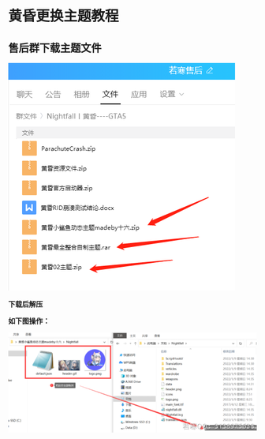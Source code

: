 # 黄昏更换主题教程

## **售后群下载主题文件**

![](<../../.gitbook/assets/image (44) (1) (1) (1).png>)

**下载后解压**

**如下图操作：**

![](<../../.gitbook/assets/image (5) (1).png>)
